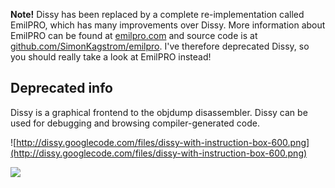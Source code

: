 **Note!** Dissy has been replaced by a complete re-implementation called EmilPRO, which has many improvements over Dissy. More information about EmilPRO can be found at [emilpro.com](http://www.emilpro.com) and source code is at [github.com/SimonKagstrom/emilpro](https://github.com/SimonKagstrom/emilpro/). I've therefore deprecated Dissy, so you should really take a look at EmilPRO instead!

## Deprecated info ##

Dissy is a graphical frontend to the objdump disassembler. Dissy can be used for debugging and browsing compiler-generated code.

![http://dissy.googlecode.com/files/dissy-with-instruction-box-600.png](http://dissy.googlecode.com/files/dissy-with-instruction-box-600.png)

[![](https://www.paypal.com/en_US/i/btn/btn_donateCC_LG.gif)](https://www.paypal.com/cgi-bin/webscr?cmd=_donations&business=UFUBAD5P39G9U&lc=SE&item_name=Simon%20Kagstrom&item_number=Dissy&currency_code=USD&bn=PP%2dDonationsBF%3abtn_donateCC_LG%2egif%3aNonHosted)